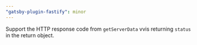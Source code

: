 ```yaml
---
"gatsby-plugin-fastify": minor
---
```


Support the HTTP response code from `getServerData` vvis returning `status` in the return object.
